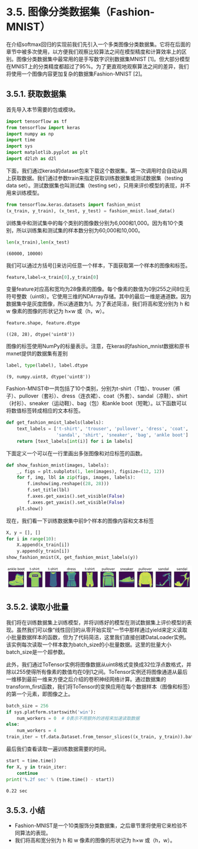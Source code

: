 
# 3.5. 图像分类数据集（Fashion-MNIST）
在介绍softmax回归的实现前我们先引入一个多类图像分类数据集。它将在后面的章节中被多次使用，以方便我们观察比较算法之间在模型精度和计算效率上的区别。图像分类数据集中最常用的是手写数字识别数据集MNIST [1]。但大部分模型在MNIST上的分类精度都超过了95%。为了更直观地观察算法之间的差异，我们将使用一个图像内容更加复杂的数据集Fashion-MNIST [2]。

## 3.5.1. 获取数据集
首先导入本节需要的包或模块。


```python
import tensorflow as tf
from tensorflow import keras
import numpy as np
import time
import sys
import matplotlib.pyplot as plt
import d2lzh as d2l
```

下面，我们通过keras的dataset包来下载这个数据集。第一次调用时会自动从网上获取数据。我们通过参数train来指定获取训练数据集或测试数据集（testing data set）。测试数据集也叫测试集（testing set），只用来评价模型的表现，并不用来训练模型。


```python
from tensorflow.keras.datasets import fashion_mnist
(x_train, y_train), (x_test, y_test) = fashion_mnist.load_data()
```

训练集中和测试集中的每个类别的图像数分别为6,000和1,000。因为有10个类别，所以训练集和测试集的样本数分别为60,000和10,000。


```python
len(x_train),len(x_test)
```




    (60000, 10000)



我们可以通过方括号[]来访问任意一个样本，下面获取第一个样本的图像和标签。


```python
feature,label=x_train[0],y_train[0]
```

变量feature对应高和宽均为28像素的图像。每个像素的数值为0到255之间8位无符号整数（uint8）。它使用三维的NDArray存储。其中的最后一维是通道数。因为数据集中是灰度图像，所以通道数为1。为了表述简洁，我们将高和宽分别为 h 和 w 像素的图像的形状记为 h×w 或（h，w）。


```python
feature.shape, feature.dtype
```




    ((28, 28), dtype('uint8'))



图像的标签使用NumPy的标量表示。注意，在keras的fashion_mnist数据和原书mxnet提供的数据集有差别


```python
label, type(label), label.dtype
```




    (9, numpy.uint8, dtype('uint8'))



Fashion-MNIST中一共包括了10个类别，分别为t-shirt（T恤）、trouser（裤子）、pullover（套衫）、dress（连衣裙）、coat（外套）、sandal（凉鞋）、shirt（衬衫）、sneaker（运动鞋）、bag（包）和ankle boot（短靴）。以下函数可以将数值标签转成相应的文本标签。


```python
def get_fashion_mnist_labels(labels):
    text_labels = ['t-shirt', 'trouser', 'pullover', 'dress', 'coat',
                   'sandal', 'shirt', 'sneaker', 'bag', 'ankle boot']
    return [text_labels[int(i)] for i in labels]
```

下面定义一个可以在一行里画出多张图像和对应标签的函数。


```python
def show_fashion_mnist(images, labels):
    _, figs = plt.subplots(1, len(images), figsize=(12, 12))
    for f, img, lbl in zip(figs, images, labels):
        f.imshow(img.reshape((28, 28)))
        f.set_title(lbl)
        f.axes.get_xaxis().set_visible(False)
        f.axes.get_yaxis().set_visible(False)
    plt.show()
```

现在，我们看一下训练数据集中前9个样本的图像内容和文本标签


```python
X, y = [], []
for i in range(10):
    X.append(x_train[i])
    y.append(y_train[i])
show_fashion_mnist(X, get_fashion_mnist_labels(y))
```


![png](../img/chapter03/3.5_output1.png)


## 3.5.2. 读取小批量
我们将在训练数据集上训练模型，并将训练好的模型在测试数据集上评价模型的表现。虽然我们可以像“线性回归的从零开始实现”一节中那样通过yield来定义读取小批量数据样本的函数，但为了代码简洁，这里我们直接创建DataLoader实例。该实例每次读取一个样本数为batch_size的小批量数据。这里的批量大小batch_size是一个超参数。


此外，我们通过ToTensor实例将图像数据从uint8格式变换成32位浮点数格式，并除以255使得所有像素的数值均在0到1之间。ToTensor实例还将图像通道从最后一维移到最前一维来方便之后介绍的卷积神经网络计算。通过数据集的transform_first函数，我们将ToTensor的变换应用在每个数据样本（图像和标签）的第一个元素，即图像之上。


```python
batch_size = 256
if sys.platform.startswith('win'):
    num_workers = 0  # 0表示不用额外的进程来加速读取数据
else:
    num_workers = 4
train_iter = tf.data.Dataset.from_tensor_slices((x_train, y_train)).batch(256)
```

最后我们查看读取一遍训练数据需要的时间。


```python
start = time.time()
for X, y in train_iter:
    continue
print('%.2f sec' % (time.time() - start))
```

    0.22 sec
    

## 3.5.3. 小结

* Fashion-MNIST是一个10类服饰分类数据集，之后章节里将使用它来检验不同算法的表现。
* 我们将高和宽分别为 h 和 w 像素的图像的形状记为 h×w 或（h，w）。



